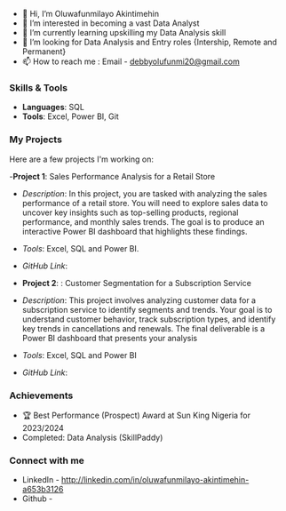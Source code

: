 - 👋 Hi, I’m Oluwafunmilayo Akintimehin
- 👀 I’m interested in becoming a vast Data Analyst
- 🌱 I’m currently learning upskilling my Data Analysis skill
- 💞️ I’m looking for Data Analysis and Entry roles {Intership, Remote and Permanent}  
- 📫 How to reach me : Email - debbyolufunmi20@gmail.com

### Skills & Tools
- **Languages**: SQL
- **Tools**: Excel, Power BI, Git

### My Projects
Here are a few projects I'm working on:

-**Project 1**: Sales Performance Analysis for a Retail Store
- *Description*: In this project, you are tasked with analyzing the sales performance of a retail store. 
You will need to explore sales data to uncover key insights such as top-selling products, regional 
performance, and monthly sales trends. The goal is to produce an interactive Power BI 
dashboard that highlights these findings.
- *Tools*: Excel, SQL and Power BI.
- *GitHub Link*: 

- **Project 2**: : Customer Segmentation for a Subscription Service
- *Description*: This project involves analyzing customer data for a subscription service to identify 
segments and trends. Your goal is to understand customer behavior, track subscription types, 
and identify key trends in cancellations and renewals. The final deliverable is a Power BI 
dashboard that presents your analysis
- *Tools*: Excel, SQL and Power BI
- *GitHub Link*: 

### Achievements
-  🏆 Best Performance (Prospect) Award at Sun King Nigeria for 2023/2024
- Completed: Data Analysis (SkillPaddy)

### Connect with me
- LinkedIn - http://linkedin.com/in/oluwafunmilayo-akintimehin-a653b3126
- Github - 
<!---
Olufunmi-Akin/Olufunmi-Akin is a ✨ special ✨ repository because its `README.md` (this file) appears on your GitHub profile.
You can click the Preview link to take a look at your changes.
--->
